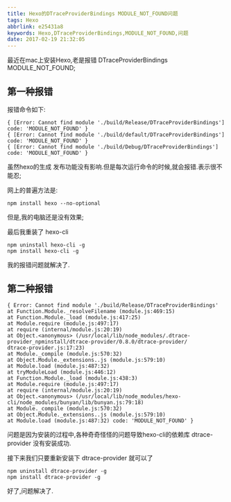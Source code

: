 ```yaml
---
title: Hexo的DTraceProviderBindings MODULE_NOT_FOUND问题
tags: Hexo
abbrlink: e25431a8
keywords: Hexo,DTraceProviderBindings,MODULE_NOT_FOUND,问题
date: 2017-02-19 21:32:05
---
```


最近在mac上安装Hexo,老是报错 DTraceProviderBindings MODULE_NOT_FOUND;


## 第一种报错

报错命令如下:
```
{ [Error: Cannot find module './build/Release/DTraceProviderBindings'] code: 'MODULE_NOT_FOUND' }
{ [Error: Cannot find module './build/default/DTraceProviderBindings'] code: 'MODULE_NOT_FOUND' }
{ [Error: Cannot find module './build/Debug/DTraceProviderBindings'] code: 'MODULE_NOT_FOUND' }
```

虽然hexo的生成 发布功能没有影响.但是每次运行命令的时候,就会报错.表示很不能忍;

网上的普遍方法是:

```
npm install hexo --no-optional
```

但是,我的电脑还是没有效果;


最后我重装了 hexo-cli
```
npm uninstall hexo-cli -g
npm install hexo-cli -g
```

我的报错问题就解决了.


## 第二种报错

```
{ Error: Cannot find module './build/Release/DTraceProviderBindings'
at Function.Module._resolveFilename (module.js:469:15)
at Function.Module._load (module.js:417:25)
at Module.require (module.js:497:17)
at require (internal/module.js:20:19)
at Object.<anonymous> (/usr/local/lib/node_modules/.dtrace-provider_npminstall/dtrace-provider/0.8.0/dtrace-provider/
dtrace-provider.js:17:23)
at Module._compile (module.js:570:32)
at Object.Module._extensions..js (module.js:579:10)
at Module.load (module.js:487:32)
at tryModuleLoad (module.js:446:12)
at Function.Module._load (module.js:438:3)
at Module.require (module.js:497:17)
at require (internal/module.js:20:19)
at Object.<anonymous> (/usr/local/lib/node_modules/hexo-cli/node_modules/bunyan/lib/bunyan.js:79:18)
at Module._compile (module.js:570:32)
at Object.Module._extensions..js (module.js:579:10)
at Module.load (module.js:487:32) code: 'MODULE_NOT_FOUND' }

```
问题是因为安装的过程中,各种奇奇怪怪的问题导致hexo-cli的依赖库 dtrace-provider 没有安装成功.

接下来我们只要重新安装下 dtrace-provider 就可以了


```
npm uninstall dtrace-provider -g
npm install dtrace-provider -g
```

好了,问题解决了.